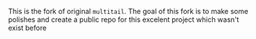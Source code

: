 This is the fork of original `multitail`. The goal of this fork is to make some polishes
and create a public repo for this excelent project which wasn't exist before

